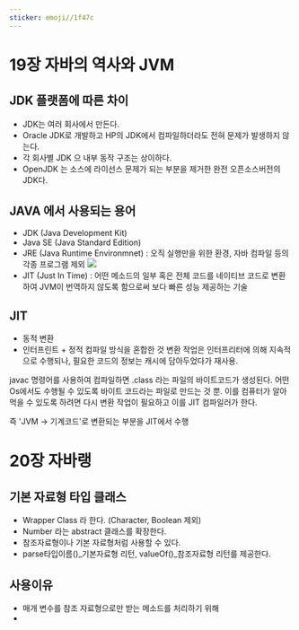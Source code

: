 ```yaml
---
sticker: emoji//1f47c
---
```

# 19장 자바의 역사와 JVM

## JDK 플랫폼에 따른 차이 
- JDK는 여러 회사에서 만든다.
- Oracle JDK로 개발하고 HP의 JDK에서 컴파일하더라도 전혀 문제가 발생하지 않는다.
- 각 회사별 JDK 으 내부 동작 구조는 상이하다. 
- OpenJDK 는 소스에 라이선스 문제가 되는 부분을 제거한 완전 오픈소스버전의 JDK다.




## JAVA 에서 사용되는 용어
- JDK (Java Development Kit)
- Java SE (Java Standard Edition)
- JRE (Java Runtime Environmnet)
  : 오직 실행만을 위한 환경, 자바 컴파일 등의 각종 프로그램 제외 
![](https://i.imgur.com/eWuvZMs.png)
- JIT (Just In Time) : 어떤 메소드의 일부 혹은 전체 코드를 네이티브 코드로 변환하여 JVM이 번역하지 않도록 함으로써 보다 빠른 성능 제공하는 기술 

## JIT 
- 동적 변환
- 인터프린트 + 정적 컴파일 방식을 혼합한 것 
  변환 작업은 인터프리터에 의해 지속적으로 수행되나, 필요한 코드의 정보는 캐시에 담아두었다가 재사용. 

javac 명령어를 사용하여 컴파일하면 .class 라는 파일의 바이트코드가 생성된다. 어떤 Os에서도 수행될 수 있도록 바이트 코드라는 파일로 만드는 것 뿐. 이를 컴퓨터가 알아먹을 수 있도록 하려면 다시 변환 작업이 필요하고 이를 JIT 컴파일러가 한다. 

즉 'JVM -> 기계코드'로 변환되는 부분을 JIT에서 수행 




# 20장 자바랭 

## 기본 자료형 타입 클래스
- Wrapper Class 라 한다. (Character, Boolean  제외)
- Number 라는 abstract 클래스를 확장한다.
- 참조자료형이나 기본 자료형처럼 사용할 수 있다. 
- parse타입이름()_기본자료형 리턴, valueOf()_참조자료형 리턴를 제공한다.

## 사용이유 
- 매개 변수를 참조 자료형으로만 받는 메소드를 처리하기 위해 
- 